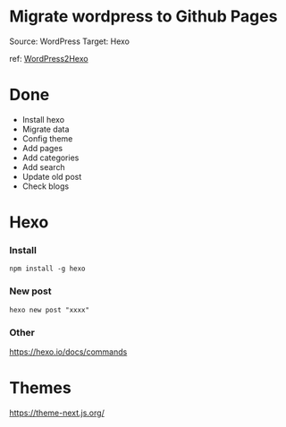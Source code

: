 # Migrate wordpress to Github Pages 
Source: WordPress
Target: Hexo

ref: [WordPress2Hexo](https://hexo.io/zh-cn/docs/migration#WordPress)
# Done
- Install hexo
- Migrate data
- Config theme
- Add pages
- Add categories
- Add search
- Update old post
- Check blogs

# Hexo

### Install 
```
npm install -g hexo
```

### New post 
```
hexo new post "xxxx"
```

### Other 
https://hexo.io/docs/commands

# Themes
https://theme-next.js.org/
